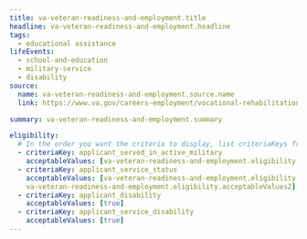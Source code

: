```yaml
---
title: va-veteran-readiness-and-employment.title
headline: va-veteran-readiness-and-employment.headline
tags:
  - educational assistance
lifeEvents:
  - school-and-education
  - military-service
  - disability
source:
  name: va-veteran-readiness-and-employment.source.name
  link: https://www.va.gov/careers-employment/vocational-rehabilitation/eligibility/

summary: va-veteran-readiness-and-employment.summary

eligibility:
  # In the order you want the criteria to display, list criteriaKeys from the csv here, each followed by a comma-separated list of which values indicate eligibility for that criteria. Wrap individual values in quotes if they have inner commas.
  - criteriaKey: applicant_served_in_active_military
    acceptableValues: [va-veteran-readiness-and-employment.eligibility.acceptableValues]
  - criteriaKey: applicant_service_status
    acceptableValues: [va-veteran-readiness-and-employment.eligibility.acceptableValues1, 
    va-veteran-readiness-and-employment.eligibility.acceptableValues2]
  - criteriaKey: applicant_disability
    acceptableValues: [true]
  - criteriaKey: applicant_service_disability
    acceptableValues: [true]
---
```

